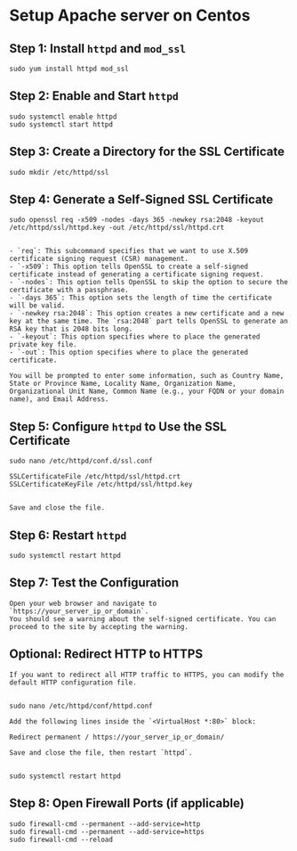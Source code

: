 # Setup Apache server on Centos

## Step 1: Install `httpd` and `mod_ssl`

	sudo yum install httpd mod_ssl

## Step 2: Enable and Start `httpd`
	
	sudo systemctl enable httpd
	sudo systemctl start httpd

## Step 3: Create a Directory for the SSL Certificate

	sudo mkdir /etc/httpd/ssl

## Step 4: Generate a Self-Signed SSL Certificate

	sudo openssl req -x509 -nodes -days 365 -newkey rsa:2048 -keyout /etc/httpd/ssl/httpd.key -out /etc/httpd/ssl/httpd.crt


	- `req`: This subcommand specifies that we want to use X.509 certificate signing request (CSR) management.
	- `-x509`: This option tells OpenSSL to create a self-signed certificate instead of generating a certificate signing request.
	- `-nodes`: This option tells OpenSSL to skip the option to secure the certificate with a passphrase.
	- `-days 365`: This option sets the length of time the certificate will be valid.
	- `-newkey rsa:2048`: This option creates a new certificate and a new key at the same time. The `rsa:2048` part tells OpenSSL to generate an RSA key that is 2048 bits long.
	- `-keyout`: This option specifies where to place the generated private key file.
	- `-out`: This option specifies where to place the generated certificate.

	You will be prompted to enter some information, such as Country Name, State or Province Name, Locality Name, Organization Name, Organizational Unit Name, Common Name (e.g., your FQDN or your domain name), and Email Address.

## Step 5: Configure `httpd` to Use the SSL Certificate

	sudo nano /etc/httpd/conf.d/ssl.conf

	SSLCertificateFile /etc/httpd/ssl/httpd.crt
	SSLCertificateKeyFile /etc/httpd/ssl/httpd.key


	Save and close the file.



## Step 6: Restart `httpd`

	sudo systemctl restart httpd

## Step 7: Test the Configuration

	Open your web browser and navigate to `https://your_server_ip_or_domain`. 
	You should see a warning about the self-signed certificate. You can proceed to the site by accepting the warning.

## Optional: Redirect HTTP to HTTPS
	If you want to redirect all HTTP traffic to HTTPS, you can modify the default HTTP configuration file.


	sudo nano /etc/httpd/conf/httpd.conf

	Add the following lines inside the `<VirtualHost *:80>` block:

	Redirect permanent / https://your_server_ip_or_domain/

	Save and close the file, then restart `httpd`.


	sudo systemctl restart httpd


## Step 8: Open Firewall Ports (if applicable)

	sudo firewall-cmd --permanent --add-service=http
	sudo firewall-cmd --permanent --add-service=https
	sudo firewall-cmd --reload



